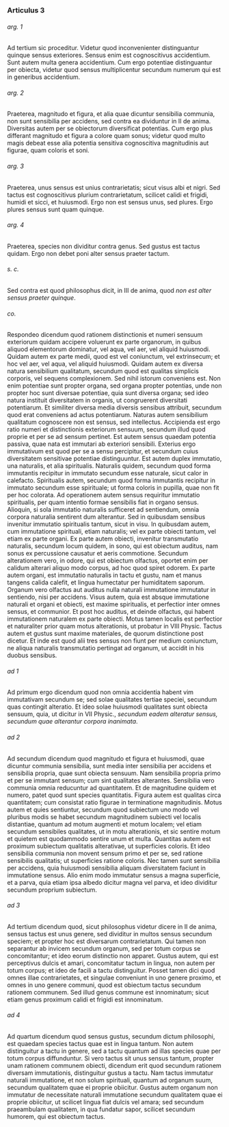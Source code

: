 ### Articulus 3

###### arg. 1
Ad tertium sic proceditur. Videtur quod inconvenienter distinguantur quinque sensus exteriores. Sensus enim est cognoscitivus accidentium. Sunt autem multa genera accidentium. Cum ergo potentiae distinguantur per obiecta, videtur quod sensus multiplicentur secundum numerum qui est in generibus accidentium.

###### arg. 2
Praeterea, magnitudo et figura, et alia quae dicuntur sensibilia communia, non sunt sensibilia per accidens, sed contra ea dividuntur in II de anima. Diversitas autem per se obiectorum diversificat potentias. Cum ergo plus differant magnitudo et figura a colore quam sonus; videtur quod multo magis debeat esse alia potentia sensitiva cognoscitiva magnitudinis aut figurae, quam coloris et soni.

###### arg. 3
Praeterea, unus sensus est unius contrarietatis; sicut visus albi et nigri. Sed tactus est cognoscitivus plurium contrarietatum, scilicet calidi et frigidi, humidi et sicci, et huiusmodi. Ergo non est sensus unus, sed plures. Ergo plures sensus sunt quam quinque.

###### arg. 4
Praeterea, species non dividitur contra genus. Sed gustus est tactus quidam. Ergo non debet poni alter sensus praeter tactum.

###### s. c.
Sed contra est quod philosophus dicit, in III de anima, quod *non est alter sensus praeter quinque*.

###### co.
Respondeo dicendum quod rationem distinctionis et numeri sensuum exteriorum quidam accipere voluerunt ex parte organorum, in quibus aliquod elementorum dominatur, vel aqua, vel aer, vel aliquid huiusmodi. Quidam autem ex parte medii, quod est vel coniunctum, vel extrinsecum; et hoc vel aer, vel aqua, vel aliquid huiusmodi. Quidam autem ex diversa natura sensibilium qualitatum, secundum quod est qualitas simplicis corporis, vel sequens complexionem. Sed nihil istorum conveniens est. Non enim potentiae sunt propter organa, sed organa propter potentias, unde non propter hoc sunt diversae potentiae, quia sunt diversa organa; sed ideo natura instituit diversitatem in organis, ut congruerent diversitati potentiarum. Et similiter diversa media diversis sensibus attribuit, secundum quod erat conveniens ad actus potentiarum. Naturas autem sensibilium qualitatum cognoscere non est sensus, sed intellectus. Accipienda est ergo ratio numeri et distinctionis exteriorum sensuum, secundum illud quod proprie et per se ad sensum pertinet. Est autem sensus quaedam potentia passiva, quae nata est immutari ab exteriori sensibili. Exterius ergo immutativum est quod per se a sensu percipitur, et secundum cuius diversitatem sensitivae potentiae distinguuntur. Est autem duplex immutatio, una naturalis, et alia spiritualis. Naturalis quidem, secundum quod forma immutantis recipitur in immutato secundum esse naturale, sicut calor in calefacto. Spiritualis autem, secundum quod forma immutantis recipitur in immutato secundum esse spirituale; ut forma coloris in pupilla, quae non fit per hoc colorata. Ad operationem autem sensus requiritur immutatio spiritualis, per quam intentio formae sensibilis fiat in organo sensus. Alioquin, si sola immutatio naturalis sufficeret ad sentiendum, omnia corpora naturalia sentirent dum alterantur. Sed in quibusdam sensibus invenitur immutatio spiritualis tantum, sicut in visu. In quibusdam autem, cum immutatione spirituali, etiam naturalis; vel ex parte obiecti tantum, vel etiam ex parte organi. Ex parte autem obiecti, invenitur transmutatio naturalis, secundum locum quidem, in sono, qui est obiectum auditus, nam sonus ex percussione causatur et aeris commotione. Secundum alterationem vero, in odore, qui est obiectum olfactus, oportet enim per calidum alterari aliquo modo corpus, ad hoc quod spiret odorem. Ex parte autem organi, est immutatio naturalis in tactu et gustu, nam et manus tangens calida calefit, et lingua humectatur per humiditatem saporum. Organum vero olfactus aut auditus nulla naturali immutatione immutatur in sentiendo, nisi per accidens. Visus autem, quia est absque immutatione naturali et organi et obiecti, est maxime spiritualis, et perfectior inter omnes sensus, et communior. Et post hoc auditus, et deinde olfactus, qui habent immutationem naturalem ex parte obiecti. Motus tamen localis est perfectior et naturaliter prior quam motus alterationis, ut probatur in VIII Physic. Tactus autem et gustus sunt maxime materiales, de quorum distinctione post dicetur. Et inde est quod alii tres sensus non fiunt per medium coniunctum, ne aliqua naturalis transmutatio pertingat ad organum, ut accidit in his duobus sensibus.

###### ad 1
Ad primum ergo dicendum quod non omnia accidentia habent vim immutativam secundum se; sed solae qualitates tertiae speciei, secundum quas contingit alteratio. Et ideo solae huiusmodi qualitates sunt obiecta sensuum, quia, ut dicitur in VII Physic., *secundum eadem alteratur sensus, secundum quae alterantur corpora inanimata*.

###### ad 2
Ad secundum dicendum quod magnitudo et figura et huiusmodi, quae dicuntur communia sensibilia, sunt media inter sensibilia per accidens et sensibilia propria, quae sunt obiecta sensuum. Nam sensibilia propria primo et per se immutant sensum; cum sint qualitates alterantes. Sensibilia vero communia omnia reducuntur ad quantitatem. Et de magnitudine quidem et numero, patet quod sunt species quantitatis. Figura autem est qualitas circa quantitatem; cum consistat ratio figurae in terminatione magnitudinis. Motus autem et quies sentiuntur, secundum quod subiectum uno modo vel pluribus modis se habet secundum magnitudinem subiecti vel localis distantiae, quantum ad motum augmenti et motum localem; vel etiam secundum sensibiles qualitates, ut in motu alterationis, et sic sentire motum et quietem est quodammodo sentire unum et multa. Quantitas autem est proximum subiectum qualitatis alterativae, ut superficies coloris. Et ideo sensibilia communia non movent sensum primo et per se, sed ratione sensibilis qualitatis; ut superficies ratione coloris. Nec tamen sunt sensibilia per accidens, quia huiusmodi sensibilia aliquam diversitatem faciunt in immutatione sensus. Alio enim modo immutatur sensus a magna superficie, et a parva, quia etiam ipsa albedo dicitur magna vel parva, et ideo dividitur secundum proprium subiectum.

###### ad 3
Ad tertium dicendum quod, sicut philosophus videtur dicere in II de anima, sensus tactus est unus genere, sed dividitur in multos sensus secundum speciem; et propter hoc est diversarum contrarietatum. Qui tamen non separantur ab invicem secundum organum, sed per totum corpus se concomitantur; et ideo eorum distinctio non apparet. Gustus autem, qui est perceptivus dulcis et amari, concomitatur tactum in lingua, non autem per totum corpus; et ideo de facili a tactu distinguitur. Posset tamen dici quod omnes illae contrarietates, et singulae conveniunt in uno genere proximo, et omnes in uno genere communi, quod est obiectum tactus secundum rationem communem. Sed illud genus commune est innominatum; sicut etiam genus proximum calidi et frigidi est innominatum.

###### ad 4
Ad quartum dicendum quod sensus gustus, secundum dictum philosophi, est quaedam species tactus quae est in lingua tantum. Non autem distinguitur a tactu in genere, sed a tactu quantum ad illas species quae per totum corpus diffunduntur. Si vero tactus sit unus sensus tantum, propter unam rationem communem obiecti, dicendum erit quod secundum rationem diversam immutationis, distinguitur gustus a tactu. Nam tactus immutatur naturali immutatione, et non solum spirituali, quantum ad organum suum, secundum qualitatem quae ei proprie obiicitur. Gustus autem organum non immutatur de necessitate naturali immutatione secundum qualitatem quae ei proprie obiicitur, ut scilicet lingua fiat dulcis vel amara; sed secundum praeambulam qualitatem, in qua fundatur sapor, scilicet secundum humorem, qui est obiectum tactus.

